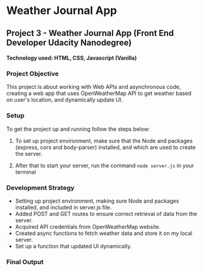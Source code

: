 # Weather Journal App

## Project 3 - Weather Journal App (Front End Developer Udacity Nanodegree)
#### Technology used: HTML, CSS, Javascript (Vanilla)


### Project Objective

This project is about working with Web APIs and asynchronous code, creating a web app that uses OpenWeatherMap API to get weather based on user's location, and dynamically update UI.

### Setup
To get the project up and running follow the steps below:

1. To set up project environment, make sure that the Node and packages (express, cors and body-parser) installed, and which are used to create the server.

2. After that to start your server, run the command `node server.js` in your terminal

### Development Strategy

* Setting up project environment, making sure Node and packages installed, and included in server.js file.
* Added POST and GET routes to ensure correct retrieval of data from the server.
* Acquired API credentials from OpenWeatherMap website.
* Created async functions to fetch weather data and store it on my local server. 
* Set up a function that updated UI dynamically.

### Final Output
